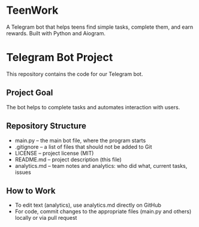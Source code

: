 # TeenWork
A Telegram bot that helps teens find simple tasks, complete them, and earn rewards. Built with Python and Aiogram.

# Telegram Bot Project

This repository contains the code for our Telegram bot.

## Project Goal
The bot helps to complete tasks and automates interaction with users.

## Repository Structure
- main.py – the main bot file, where the program starts
- .gitignore – a list of files that should not be added to Git
- LICENSE – project license (MIT)
- README.md – project description (this file)
- analytics.md – team notes and analytics: who did what, current tasks, issues

## How to Work
- To edit text (analytics), use analytics.md directly on GitHub
- For code, commit changes to the appropriate files (main.py and others) locally or via pull request
